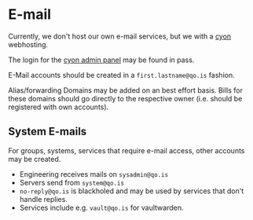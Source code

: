 # E-mail

Currently, we don't host our own e-mail services, but we with a [cyon](https://www.cyon.ch) webhosting.

The login for the [cyon admin panel](https://my.cyon.ch/) may be found in pass.

E-Mail accounts should be created in a `first.lastname@qo.is` fashion.

Alias/forwarding Domains may be added on an best effort basis.
Bills for these domains should go directly to the respective owner (i.e. should be registered with own accounts).

## System E-mails

For groups, systems, services that require e-mail access, other accounts may be created.

- Engineering receives mails on `sysadmin@qo.is`
- Servers send from `system@qo.is`
- `no-reply@qo.is` is blackholed and may be used by services that don't handle replies.
- Services include e.g. `vault@qo.is` for vaultwarden.
